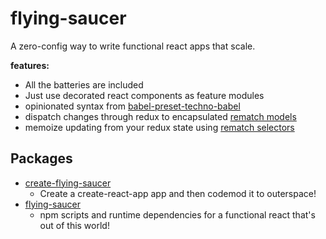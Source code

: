 # flying-saucer

A zero-config way to write functional react apps that scale.

**features:**

- All the batteries are included
- Just use decorated react components as feature modules
- opinionated syntax from [babel-preset-techno-babel](https://github.com/d3dc/babel-preset-techno-babel)
- dispatch changes through redux to encapsulated [rematch models](https://rematch.gitbooks.io/rematch/docs/api.html#models)
- memoize updating from your redux state using [rematch selectors](https://rematch.gitbooks.io/rematch/plugins/select/)

## Packages

- [create-flying-saucer](packages/create-flying-saucer)
  - Create a create-react-app app and then codemod it to outerspace!
- [flying-saucer](packages/flying-saucer)
  - npm scripts and runtime dependencies for a functional react that's out of this world!
